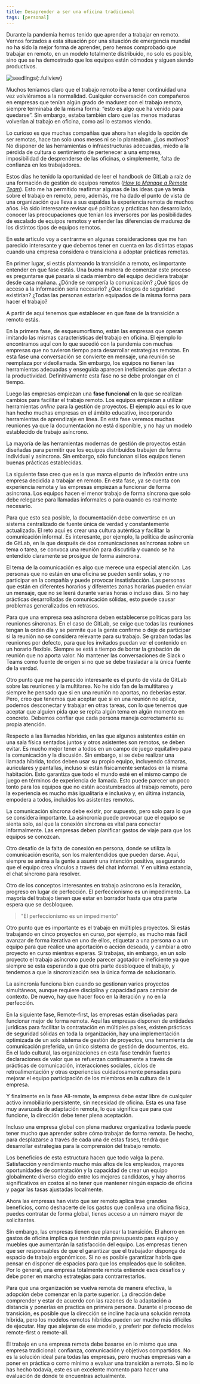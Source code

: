 ```yaml
---
title: Desaprender a ser una oficina tradicional
tags: [personal]
---
```

Durante la pandemia hemos tenido que aprender a trabajar en remoto. Vernos forzados a esta situación por una situación de emergencia mundial no ha sido la mejor forma de aprender, pero hemos comprobado que trabajar en remoto, en un modelo totalmente distribuido, no solo es posible, sino que se ha demostrado que los equipos están cómodos y siguen siendo productivos.

![seedlings](/img/work-from-home.jpg){:.fullview}

Muchos teníamos claro que el trabajo remoto iba a tener continuidad una vez volviéramos a la normalidad. Cualquier conversación con compañeros en empresas que tenían algún grado de madurez con el trabajo remoto, siempre terminaba de la misma forma: “esto es algo que ha venido para quedarse”. Sin embargo, estaba también claro que las menos maduras volverían al trabajo en oficina, como así lo estamos viendo.

Lo curioso es que muchas compañías que ahora han elegido la opción de ser remotas, hace tan solo unos meses ni se lo planteaban. ¿Los motivos? No disponer de las herramientas o infraestructuras adecuadas, miedo a la pérdida de cultura o sentimiento de pertenecer a una empresa, imposibilidad de desprenderse de las oficinas, o simplemente, falta de confianza en los trabajadores. 

Estos días he tenido la oportunidad de leer el handbook de GitLab a raíz de una formación de gestión de equipos remotos ([_How to Manage a Remote Team_](https://www.coursera.org/learn/remote-team-management/home/welcome)). Esto me ha permitido reafirmar algunas de las ideas que ya tenía sobre el trabajo en remoto, pero, además, me ha dado el punto de vista de una organización que lleva a sus espaldas la experiencia remota de muchos años. Ha sido interesante revisar qué políticas y prácticas han desarrollado, conocer las preocupaciones que tenían los inversores por las posibilidades de escalado de equipos remotos y entender las diferencias de madurez de los distintos tipos de equipos remotos.

En este articulo voy a centrarme en algunas consideraciones que me han parecido interesante y que debemos tener en cuenta en las distintas etapas cuando una empresa considera o transiciona a adoptar prácticas remotas. 

En primer lugar, si estás planteando la transición a remoto, es importante entender en que fase estás. Una buena manera de comenzar este proceso es preguntarse qué pasaría si cada miembro del equipo decidiera trabajar desde casa mañana. ¿Dónde se rompería la comunicación? ¿Qué tipos de acceso a la información sería necesario? ¿Que riesgos de seguridad existirían? ¿Todas las personas estarían equipados de la misma forma para hacer el trabajo? 

A partir de aquí tenemos que establecer en que fase de la transición a remoto estás.

En la primera fase, de esqueumorfismo, están las empresas que operan imitando las mismas características del trabajo en oficina. El ejemplo lo encontramos aquí con lo que sucedió con la pandemia con muchas empresas que no tuvieron tiempo para desarrollar estrategias remotas. En esta fase una conversación se convierte en mensaje, una reunión se reemplaza por videollamada. Sin embargo, los equipos no tienen las herramientas adecuadas y enseguida aparecen ineficiencias que afectan a la productividad. Definitivamente esta fase no se debe prolongar en el tiempo.

Luego las empresas empiezan una **fase funcional** en la que se realizan cambios para facilitar el trabajo remoto. Los equipos empiezan a utilizar herramientas _online_ para la gestión de proyectos. El ejemplo aquí es lo que han hecho muchas empresas en el ámbito educativo, incorporando herramientas de aprendizaje en línea. En esta fase veremos muchas reuniones ya que la documentación no está disponible, y no hay un modelo establecido de trabajo asíncrono.

La mayoría de las herramientas modernas de gestión de proyectos están diseñadas para permitir que los equipos distribuidos trabajen de forma individual y asíncrona. Sin embargo, sólo funcionan si los equipos tienen buenas prácticas establecidas.

La siguiente fase creo que es la que marca el punto de inflexión entre una empresa decidida a trabajar en remoto. En esta fase, ya se cuenta con experiencia remota y las empresas empiezan a funcionar de forma asíncrona. Los equipos hacen el menor trabajo de forma síncrona que solo debe relegarse para llamadas informales o para cuando es realmente necesario. 

Para que esto sea posible, la documentación debe convertirse en un sistema centralizado de fuente única de verdad y constantemente actualizado. El reto aquí es crear una cultura auténtica y facilitar la comunicación informal. Es interesante, por ejemplo, la política de asíncronía de GitLab, en la que después de dos comunicaciones asíncronas sobre un tema o tarea, se convoca una reunión para discutirla y cuando se ha entendido claramente se prosigue de forma asíncrona. 

El tema de la comunicación es algo que merece una especial atención. Las personas que no están en una oficina se pueden sentir solas, y no participar en la compañía y puede provocar insatisfacción. Las personas que están en diferentes horarios y diferentes zonas horarias pueden enviar un mensaje, que no se leerá durante varias horas o incluso días. Si no hay prácticas desarrolladas de comunicación sólidas, esto puede causar problemas generalizados en retrasos.

Para que una empresa sea asíncrona deben establecerse políticas para las reuniones síncronas. En el caso de GitLab, se exige que todas las reuniones tengan la orden día y se permite que la gente confirme o deje de participar si la reunión no se considera relevante para su trabajo. Se graban todas las reuniones por defecto, para que los invitados puedan ver el contenido en un horario flexible. Siempre se está a tiempo de borrar la grabación de reunión que no aporta valor. No mantener las conversaciones de Slack o Teams como fuente de origen si no que se debe trasladar a la única fuente de la verdad.

Otro punto que me ha parecido interesante es el punto de vista de GitLab sobre las reuniones y la multitarea. No he sido fan de la multitarea y siempre he pensado que si en una reunión no aportas, no deberías estar. Pero, creo que tenemos que aceptar que si en una reunión no aplica, podemos desconectar y trabajar en otras tareas, con lo que tenemos que aceptar que alguien pida que se repita algún tema en algún momento en concreto. Debemos confiar que cada persona maneja correctamente su propia atención.

Respecto a las llamadas hibridas, en las que algunos asistentes están en una sala física sentados juntos y otros asistentes son remotos, se deben evitar. Es mucho mejor tener a todos en un campo de juego equitativo para la comunicación y la discusión. Sin embargo, si se debe realizar una llamada híbrida, todos deben usar su propio equipo, incluyendo cámaras, auriculares y pantallas, incluso si están físicamente sentados en la misma habitación. Esto garantiza que todo el mundo esté en el mismo campo de juego en términos de experiencia de llamada. Esto puede parecer un poco tonto para los equipos que no están acostumbrados al trabajo remoto, pero la experiencia es mucho más igualitaria e inclusiva y, en última instancia, empodera a todos, incluidos los asistentes remotos.

La comunicación síncrona debe existir, por supuesto, pero solo para lo que se considera importante. La asincronía puede provocar que el equipo se sienta solo, así que la conexión síncrona es vital para conectar informalmente. Las empresas deben planificar gastos de viaje para que los equipos se conozcan. 

Otro desafío de la falta de conexión en persona, donde se utiliza la comunicación escrita, son los malentendidos que pueden darse. Aquí, siempre se anima a la gente a asumir una intención positiva, asegurando que el equipo crea vínculos a través del chat informal. Y en ultima estancia, el chat síncrono para resolver.

Otro de los conceptos interesantes en trabajo asíncrono es la iteración, progreso en lugar de perfección. El perfeccionismo es un impedimento. La mayoría del trabajo tienen que estar en borrador hasta que otra parte espera que se desbloquee.

> "El perfeccionismo es un impedimento"

Otro punto que es importante es el trabajo en múltiples proyectos. Si estás trabajando en cinco proyectos en curso, por ejemplo, es mucho más fácil avanzar de forma iterativa en uno de ellos, etiquetar a una persona o a un equipo para que realice una aportación o acción deseada, y cambiar a otro proyecto en curso mientras esperas. Si trabajas, sin embargo, en un solo proyecto el trabajo asíncrono puede parecer agotador e ineficiente ya que siempre se esta esperando a que otra parte desbloquee el trabajo, y tendemos a que la sincronización sea la única forma de solucionarlo.

La asincronía funciona bien cuando se gestionan varios proyectos simultáneos, aunque requiere disciplina y capacidad para cambiar de contexto. De nuevo, hay que hacer foco en la iteración y no en la perfección.

En la siguiente fase, Remote-first, las empresas están diseñadas para funcionar mejor de forma remota. Aquí las empresas disponen de entidades jurídicas para facilitar la contratación en múltiples países, existen prácticas de seguridad sólidas en toda la organización, hay una implementación optimizada de un solo sistema de gestión de proyectos, una herramienta de comunicación preferida, un único sistema de gestión de documentos, etc. En el lado cultural, las organizaciones en esta fase tendrán fuertes declaraciones de valor que se refuerzan continuamente a través de prácticas de comunicación, interacciones sociales, ciclos de retroalimentación y otras experiencias cuidadosamente pensadas para mejorar el equipo participación de los miembros en la cultura de la empresa.

Y finalmente en la fase All-remote, la empresa debe estar libre de cualquier activo inmobiliario persistente, sin necesidad de oficina. Esta es una fase muy avanzada de adaptación remota, lo que significa que para que funcione, la dirección debe tener plena aceptación. 

Incluso una empresa global con plena madurez organizativa todavía puede tener mucho que aprender sobre cómo trabajar de forma remota. De hecho, para desplazarse a través de cada una de estas fases, tendrá que desarrollar estrategias para la comprensión del trabajo remoto. 

Los beneficios de esta estructura hacen que todo valga la pena. Satisfacción y rendimiento mucho más altos de los empleados, mayores oportunidades de contratación y la capacidad de crear un equipo globalmente diverso elegido entre los mejores candidatos, y hay ahorros significativos en costos al no tener que mantener ningún espacio de oficina y pagar las tasas ajustadas localmente.

Ahora las empresas han visto que ser remoto aplica trae grandes beneficios, como deshacerte de los gastos que conlleva una oficina física, puedes contratar de forma global, tienes acceso a un número mayor de solicitantes. 

Sin embargo, las empresas tienen que planear la transición. El ahorro en gastos de oficina implica que tendrán más presupuesto para equipo y muebles que aumentarán la satisfacción del equipo. Las empresas tienen que ser responsables de que el garantizar que el trabajador disponga de espacio de trabajo ergonómicos. Si no es posible garantizar habría que pensar en disponer de espacios para que los empleados que lo soliciten. Por lo general, una empresa totalmente remota entiende esos desafíos y debe poner en marcha estrategias para contrarrestarlos. 

Para que una organización se vuelva remota de manera efectiva, la adopción debe comenzar en la parte superior. La dirección debe comprender y estar de acuerdo con las razones de la adaptación a distancia y ponerlas en practica en primera persona. Durante el proceso de transición, es posible que la dirección se incline hacia una solución remota híbrida, pero los modelos remotos híbridos pueden ser mucho más difíciles de ejecutar. Hay que alejarse de ese modelo, y preferir por defecto modelos remote-first o remote-all. 

El trabajo en una empresa remota debe basarse en lo mismo que una empresa tradicional: confianza, comunicación y objetivos compartidos. No es la solución ideal para todas las empresas, pero muchas empresas van a poner en práctica o como mínimo a evaluar una transición a remoto. Si no lo has hecho todavía, este es un excelente momento para hacer una evaluación de dónde te encuentras actualmente.